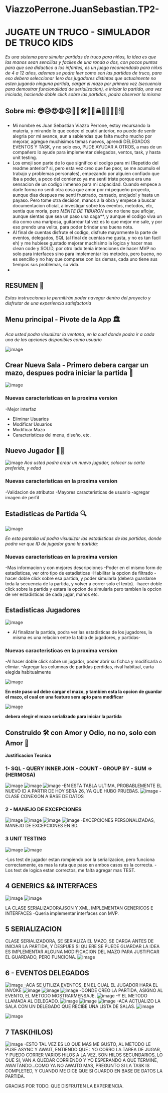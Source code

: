 # ViazzoPerrone.JuanSebastian.TP2-
# JUGATE UN TRUCO - SIMULADOR DE TRUCO KIDS

_Es una sistema para simular partidas de truco para niños, la idea es que las manos sean sencillas y faciles de una ronda o dos, con pocos puntos para que sea didactico a los infantes, es un juego recomendado para niñxs de 4 a 12 años, ademas se podra leer como son las partidas de truco, para eso debera seleccionar 1ero dos jugadores distintos que actualmente no esten jugando ninguna partida, cargar el mazo por primera vez (secuencia para demostrar funcionalidad de serializacion), e iniciar la partida, una vez iniciada, haciendo doble click sobre las partidas, podra observar la misma_


## Sobre mi: 😎😥😍😫😖🤬🤡🛠🧐💀☠🦈🦆🦋🎸🕯🥂

- Mi nombre es Juan Sebastian Viazzo Perrone, estoy recursando la materia, y mirando lo que codee el cuatri anterior, no puedo de sentir alegria por mi avance, aun a sabiendas que falta mucho mucho por mejorar, agregue muchisimos temas nuevos, aprendi DELEGADOS EVENTOS Y TASK, y no solo eso, PUDE AYUDAR A OTROS, a mas de un compañero lo ayude para implementar delegados, ventos, task, y hasta unit testing. 
- Los emoji son parte de lo que significo el codigo para mi (Repetido del readme anterior? si, pero esta vez creo que fue peor, se me acumulo el trabajo y problemas personales), empezando por alguien confiado que iba a poder, a poco del comienzo ya me senti triste porque era una sensacion de un codigo inmenso para mi capacidad. Cuando empece a darle forma no senti otra cosa que amor por mi pequeño proyecto, aunque dias despues me senti frustrado, cansado, enojado! y hasta un payaso. Pero tome otra decision, manos a la obra y empece a buscar documentacion oficial, a investigar sobre los eventos, metodos, etc, sentia que moria, pero _MENTE DE TIBURON_ uno no tiene que aflojar, aunque sientas que sea un paso una caga**, y aunque el codigo viva un dia como una mariposa, guitarrear tal vez es lo que mejor me sale, y por eso prendo una velita, para poder brindar una buena nota.
- Al final de cuentas disfrute el codigo, disfrute mayormente la parte de eventos, delegados, SQL (al final de cuentas me gusta, y no es tan facil eh) y me hubiese gustado mejorar muchisimo la logica y hacer mas clean code y SOLID, por otro lado tenia intenciones de hacer MVP no solo para interfaces sino para implementar los metodos, pero bueno, no es sencillo y no hay que comparse con los demas, cada uno tiene sus tiempos sus problemas, su vida. 
- 

## RESUMEN 📜

_Estas instrucciones te permitirán poder navegar dentro del proyecto y disfrutar de una experiencia satisfactoria_

## Menu principal - Pivote de la App 🏛

_Aca usted podra visualizar la ventana, en la cual donde podra ir a cada una de las opciones disponibles como usuario_

![image](https://user-images.githubusercontent.com/86853488/202911202-78897428-d647-4b23-bb70-2813e7f4b21b.png)


## Crear Nueva Sala - Primero debera cargar un mazo, despues podra iniciar la partida  💸
![image](https://user-images.githubusercontent.com/86853488/202913909-0225ab8d-8abe-4df0-917c-788711091fd0.png)

### Nuevas caracteristicas en la proxima version
-Mejor interfaz
- Eliminar Usuarios
- Modificar Usuarios
- Modificar Mazo
- Caracteristicas del menu, diseño, etc.

## Nuevo Jugador 🛫🛬

![image](https://user-images.githubusercontent.com/86853488/202911503-8164bed6-7d97-4eca-8a91-ea9d70465a38.png)
_Aca usted podra crear un nuevo jugador, colocar su carta preferida, y edad_
### Nuevas caracteristicas en la proxima version
-Validacion de atributos
-Mayores caracteristicas de usuario
-agregar imagen de perfil

## Estadisticas de Partida 🔍

![image](https://user-images.githubusercontent.com/86853488/202912017-e547b0d9-91ee-4fd2-8811-bb32b5e9d0c6.png)

_En esta pantalla ud podra visualizar las estadisticas de las partidas, donde podra ver que ID de jugador gano la partida;_

### Nuevas caracteristicas en la proxima version
-Mas informacion y con mejores descripciones
-Poder en el mismo form de estadisticas, ver otro tipo de estadisticas
-Habilitar la opcion de filtrado
-hacer doble click sobre esa partida, y poder simularla (debera guardarse toda la secuencia de la partida, y volver a correr solo el texto).
-hacer doble click sobre la partida y estara la opcion de simularla pero tambien la opcion de ver estadisticas de cada jugar, manos etc.

## Estadisticas Jugadores
![image](https://user-images.githubusercontent.com/86853488/202913663-9ba9a03d-c55e-48b5-b1b2-11a676f9ca58.png)

- Al finalizar la partida, podra ver las estadisticas de los jugadores, la misma es una relacion entre la tabla de jugadores, y partidas-
### Nuevas caracteristicas en la proxima version
-Al hacer doble click sobre un jugador, poder abrir su fichca y modificarla o elimiar.
-Agregar las columnas de partidas perdidas, rival habitual, carta elegida habitualmente


![image](https://user-images.githubusercontent.com/86853488/202913725-4dcf5f06-e8b8-4c82-90d8-7a792beb70f5.png)


**En este paso ud debe cargar el mazo, y tambien esta la opcion de guardar el mazo, el cual en una feature sera apto para modificar**

![image](https://user-images.githubusercontent.com/86853488/202913807-c29a60e9-ae31-4e98-ab51-ac4bde6afd8f.png)

**debera elegir el mazo serializado para iniciar la partida**


## Construido 🛠️ con Amor y Odio, no no, solo con Amor 🥰


**Justificacion Tecnica**

### 1- SQL - QUERY INNER JOIN - COUNT - GROUP BY - SUM => (HERMOSA)
![image](https://user-images.githubusercontent.com/86853488/202914208-fbd8ee65-976f-4182-9747-a0efd9749333.png)
![image](https://user-images.githubusercontent.com/86853488/202914251-39983c41-07a2-4b16-a7d0-a75dbce0f801.png)
![image](https://user-images.githubusercontent.com/86853488/202914315-0e1a019a-800b-46f3-af42-a5268190ea8b.png)
-EN ESTA TABLA ULTIMA, PROBABLEMENTE EL NUEVO ID A PARTIR DE HOY SERA 26, YA QUE HUBO PRUEBAS.
![image](https://user-images.githubusercontent.com/86853488/202915618-d93e7ea6-cc06-451b-9b5c-01c20da30f17.png)
-CLASE CONEXION A BASE DE DATOS

### 2 - MANEJO DE EXCEPCIONES
![image](https://user-images.githubusercontent.com/86853488/202915646-9116bb42-7010-4d98-97dd-908fec315d23.png)
![image](https://user-images.githubusercontent.com/86853488/202915659-1cee2613-d7c6-44f2-912a-6e581fa14414.png)
![image](https://user-images.githubusercontent.com/86853488/202915665-63f03224-75d5-45b1-8eec-46fe9f7de13d.png)
![image](https://user-images.githubusercontent.com/86853488/202915672-91cbc225-9915-4720-8686-ac087d828e4b.png)
-EXCEPCIONES PERSONALIZADAS, MANEJO DE EXCEPCIONES EN BD.

### 3 UNIT TESTING
![image](https://user-images.githubusercontent.com/86853488/202916697-34da4ae6-753e-4b5b-96fa-b55cc0a1894c.png)
![image](https://user-images.githubusercontent.com/86853488/202916736-7b72d38a-1d0a-4b35-8542-1530e0c918a8.png)

-Los test de jugador estan rompiendo por la serializacion, pero funciona correctamente, es mas la ruta que paso en ambos casos es la correcta.
-Los test de logica estan correctos, me falta agregar mas TEST.



## 4 GENERICS && INTERFACES
![image](https://user-images.githubusercontent.com/86853488/202916786-64c0508d-7477-479e-856b-e268a354534e.png)
![image](https://user-images.githubusercontent.com/86853488/202916847-3bfcc365-a7f4-42bc-8240-07314bb12048.png)

LA CLASE SERIALIZADORAJSON Y XML, IMPLEMENTAN GENERICOS E INTERFACES
-Queria implementar interfaces con MVP.


## 5 SERIALIZACION
CLASE SERIALIZADORA, SE SERIALIZA EL MAZO, SE CARGA ANTES DE INICIAR LA PARTIDA, Y DESPUES SI QUIERE SE PUEDE GUARDAR
LA IDEA ES IMPLEMENTAR ALGUNA MODIFICACION DEL MAZO PARA JUSTIFICAR EL GUARDADO, PERO FUNCIONA.
![image](https://user-images.githubusercontent.com/86853488/202917628-0118e93d-dca4-49b2-a996-36add2962cee.png)

## 6 - EVENTOS DELEGADOS

![image](https://user-images.githubusercontent.com/86853488/202920366-36890975-ce08-4afb-8a1d-cdd3d8e011d0.png)
-ACA SE UTILIZA EVENTOS, EN EL CUAL EL JUGADOR HARA EL INVOKE
![image](https://user-images.githubusercontent.com/86853488/202920375-044172e9-b7bf-4868-8bcc-9c908d0a9e31.png)
![image](https://user-images.githubusercontent.com/86853488/202920379-f04c448f-47b0-4dfe-9300-975d510d3043.png)
![image](https://user-images.githubusercontent.com/86853488/202920420-95f36fc3-a2a1-460b-80be-a74101441caa.png)
-DONDE CREO LA PARTIDA, ASIGNO AL EVENTO, EL METODO MOSTRARMENSAJE.
![image](https://user-images.githubusercontent.com/86853488/202920435-104ac98e-195e-4b7d-a1fe-fde43d8b535f.png)
-Y EL METODO LLAMADA AL DELEGADO.
![image](https://user-images.githubusercontent.com/86853488/202920453-7501d4b7-37eb-4dab-a8fe-b1fd753e870e.png)
![image](https://user-images.githubusercontent.com/86853488/202920463-d945fda7-e6ef-4d83-a1f6-d4eb0c2090e6.png)
![image](https://user-images.githubusercontent.com/86853488/202920470-b0259f5c-1f45-4b66-a8c2-cfc63b46253e.png)
-ACA ACTUALIZO LA SALA CON UN DELEGADO QUE RECIBE UNA LISTA DE SALAS.
![image](https://user-images.githubusercontent.com/86853488/202920505-2d08ffd8-e627-4115-9e3a-7789cff78111.png)

![image](https://user-images.githubusercontent.com/86853488/202920496-937f97ee-727a-43ea-927e-8ce5d4a0cf04.png)


## 7 TASK(HILOS)
![image](https://user-images.githubusercontent.com/86853488/202920557-a632a00a-060b-4c97-ac86-1238575f1cf2.png)
-ESTO TAL VEZ ES LO QUE MAS ME GUSTO, AL METODO LE PUSE ASYNC Y AWAIT, ENTIENDO QUE : YO CORRO LA TAREA DE JUGAR, Y PUEDO CORRER VARIOS HILOS A LA VEZ, SON HILOS SECUNDARIOS, LO QUE SI, VAN A QUEDAR CORRIENDO Y YO ESPERANDO A QUE TERMINE, AWAITANDO...COMO YA NO AWAITO MAS, PREGUNTO SI LA TASK IS COMPLETED, Y CUANDO ME DICE QUE SI GUARDO EN BASE DE DATOS LA PARTIDA.



GRACIAS POR TODO. QUE DISFRUTEN LA EXPERIENCIA.





